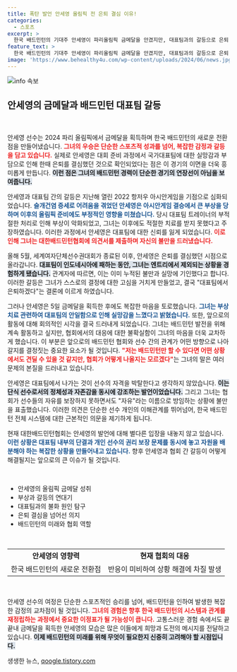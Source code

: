 ```yaml
---
title: 폭탄 발언 안세영 올림픽 전 은퇴 결심 이유!
categories:
  - 스포츠
excerpt: >
  한국 배드민턴의 기대주 안세영이 파리올림픽 금메달을 안겼지만, 대표팀과의 갈등으로 은퇴 결심까지 내렸다. 부상 치료 미비와 팀에 대한 실망을 털어놓으며, 그의 미래에 대한 불확실성이 커지고 있다.
feature_text: >
  한국 배드민턴의 기대주 안세영이 파리올림픽 금메달을 안겼지만, 대표팀과의 갈등으로 은퇴 결심까지 내렸다. 부상 치료 미비와 팀에 대한 실망을 털어놓으며, 그의 미래에 대한 불확실성이 커지고 있다.
image: 'https://www.behealthy4u.com/wp-content/uploads/2024/06/news.jpg'
---
```


<p><img src="https://www.behealthy4u.com/wp-content/uploads/2024/06/news.jpg" alt="info 속보" /></p>

<h2 data-ke-size="size26">안세영의 금메달과 배드민턴 대표팀 갈등</h2>

<p data-ke-size="size16">&nbsp;</p>

<p>안세영 선수는 2024 파리 올림픽에서 금메달을 획득하며 한국 배드민턴의 새로운 전환점을 만들어냈습니다. <b><span style="color: #ee2323;">그녀의 우승은 단순한 스포츠적 성과를 넘어, 복잡한 감정과 갈등을 담고 있습니다.</span></b> 실제로 안세영은 대회 준비 과정에서 국가대표팀에 대한 실망감과 부담으로 인해 한때 은퇴를 결심했던 것으로 확인되었다는 점은 이 경기의 이면을 더욱 흥미롭게 만듭니다. <b><span style="background-color: #21538527;">이런 점은 그녀의 배드민턴 경력이 단순한 경기의 연장선이 아님을 보여줍니다.</span></b></p>

<p>안세영과 대표팀 간의 갈등은 지난해 열린 2022 항저우 아시안게임을 기점으로 심화되었습니다. <b><span style="color: #1a5490;">슬개건염 증세로 어려움을 겪었던 안세영은 아시안게임 결승에서 큰 부상을 당하며 이후의 올림픽 준비에도 부정적인 영향을 미쳤습니다.</span></b> 당시 대표팀 트레이너의 부적절한 처리로 인해 부상이 악화되었고, 그녀는 이후에도 적절한 치료를 받지 못했다고 주장하였습니다. 이러한 과정에서 안세영은 대표팀에 대한 신뢰를 잃게 되었습니다. <b><span style="color: #ee2323;">이로 인해 그녀는 대한배드민턴협회에 의견서를 제출하며 자신의 불만을 드러냈습니다.</span></b></p>

<p>올해 5월, 세계여자단체선수권대회가 종료된 이후, 안세영은 은퇴를 결심했던 시점으로 올라갑니다. <b><span style="background-color: #21538527;">대표팀이 인도네시아에 패하는 동안, 그녀는 엔트리에서 제외되는 상황을 경험하게 됐습니다.</span></b> 관계자에 따르면, 이는 이미 누적된 불만과 실망에 기인했다고 합니다. 이러한 갈등은 그녀가 스스로의 결정에 대한 고심을 거치게 만들었고, 결국 "대표팀에서 은퇴하겠다"는 결론에 이르게 하였습니다. </p>

<p>그러나 안세영은 5일 금메달을 획득한 후에도 복잡한 마음을 토로했습니다. <b><span style="color: #1a5490;">그녀는 부상 치료 관련하여 대표팀의 안일함으로 인해 실망감을 느꼈다고 밝혔습니다.</span></b> 또한, 앞으로의 활동에 대해 회의적인 시각을 결국 드러내게 되었습니다. 그녀는 배드민턴 발전을 위해 계속 활동하고 싶지만, 협회에서의 대응에 대한 불확실함이 그녀의 마음을 더욱 교차하게 했습니다. 이 부분은 앞으로의 배드민턴 협회와 선수 간의 관계가 어떤 방향으로 나아갈지를 결정짓는 중요한 요소가 될 것입니다. <b><span style="color: #ee2323;">"저는 배드민턴만 할 수 있다면 어떤 상황에서도 견딜 수 있을 것 같지만, 협회가 어떻게 나올지는 모르겠다"</span></b>는 그녀의 말은 여러 문제의 본질을 드러내고 있습니다.</p>

<p>안세영은 대표팀에서 나가는 것이 선수의 자격을 박탈한다고 생각하지 않았습니다. <b><span style="background-color: #21538527;">이는 단식 선수로서의 정체성과 자존감을 동시에 강조하는 발언이었습니다.</span></b> 그리고 그녀는 협회가 선수들의 자유를 보장하지 못하면서도 "자유"라는 이름으로 방임하는 상황에 불만을 표출했습니다. 이러한 의견은 단순한 선수 개인의 이해관계를 뛰어넘어, 한국 배드민턴 전체 시스템에 대한 근본적인 의문을 제기하게 됩니다. </p>

<p>현재 대한배드민턴협회는 안세영의 발언에 대해 별다른 입장을 내놓지 않고 있습니다. <b><span style="color: #1a5490;">이런 상황은 대표팀 내부의 단결과 개인 선수의 권리 보장 문제를 동시에 놓고 자원을 배분해야 하는 복잡한 상황을 만들어내고 있습니다.</span></b> 향후 안세영과 협회 간 갈등이 어떻게 해결될지는 앞으로의 큰 이슈가 될 것입니다. </p>

<p data-ke-size="size16">&nbsp;</p>

<ul>
  <li>안세영의 올림픽 금메달 성취</li>
  <li>부상과 갈등의 연대기</li>
  <li>대표팀과의 불화 원인 탐구</li>
  <li>은퇴 결심을 넘어선 의지</li>
  <li>배드민턴의 미래와 협회 역할</li>
</ul>

<p data-ke-size="size16">&nbsp;</p>

<table>
  <tr>
    <td style="text-align: center; height: 17px;"><b>안세영의 영향력</b></td>
    <td style="text-align: center; height: 17px;"><b>현재 협회의 대응</b></td>
  </tr>
  <tr>
    <td style="text-align: center; height: 17px;">한국 배드민턴의 새로운 전환점</td>
    <td style="text-align: center; height: 17px;">반응이 미비하여 상황 해결에 차질 발생</td>
  </tr>
</table>

<p data-ke-size="size16">&nbsp;</p> 

<p>안세영 선수의 여정은 단순한 스포츠적인 승리를 넘어, 배드민턴을 인하여 발생한 복잡한 감정의 교차점이 될 것입니다. <b><span style="color: #ee2323;">그녀의 경험은 향후 한국 배드민턴의 시스템과 관계를 재정립하는 과정에서 중요한 이정표가 될 가능성이 큽니다.</span></b> 고통스러운 경험 속에서도 끝끝내 금메달을 획득한 안세영의 모습은 많은 이들에게 희망과 도전의 메시지를 전달하고 있습니다. <b><span style="background-color: #21538527;">이제 배드민턴의 미래를 위해 무엇이 필요한지 신중히 고려해야 할 시점입니다.</span></b></p>
생생한 뉴스, <a href="https://qoogle.tistory.com" rel="dofollow">qoogle.tistory.com</a>



